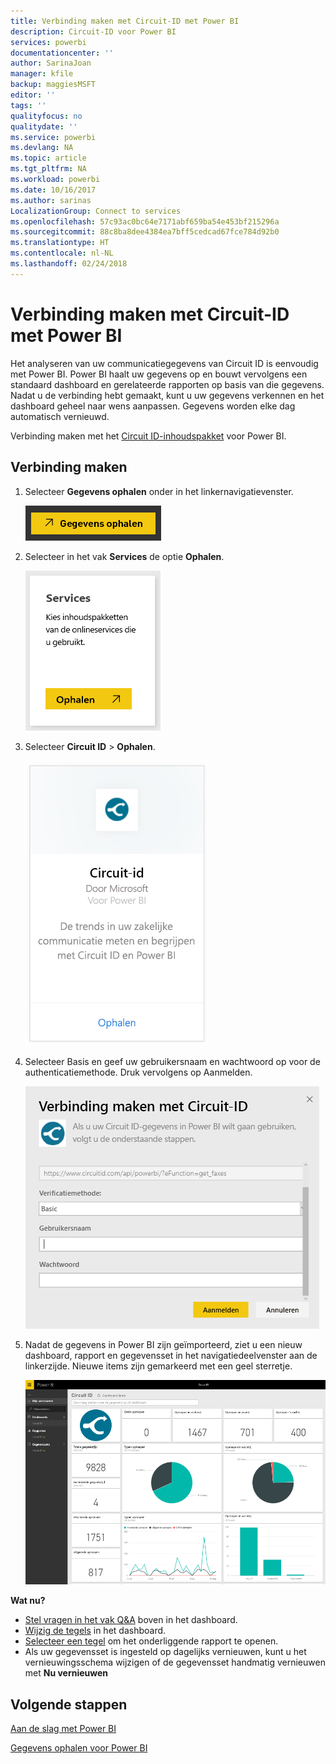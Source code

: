 ```yaml
---
title: Verbinding maken met Circuit-ID met Power BI
description: Circuit-ID voor Power BI
services: powerbi
documentationcenter: ''
author: SarinaJoan
manager: kfile
backup: maggiesMSFT
editor: ''
tags: ''
qualityfocus: no
qualitydate: ''
ms.service: powerbi
ms.devlang: NA
ms.topic: article
ms.tgt_pltfrm: NA
ms.workload: powerbi
ms.date: 10/16/2017
ms.author: sarinas
LocalizationGroup: Connect to services
ms.openlocfilehash: 57c93ac0bc64e7171abf659ba54e453bf215296a
ms.sourcegitcommit: 88c8ba8dee4384ea7bff5cedcad67fce784d92b0
ms.translationtype: HT
ms.contentlocale: nl-NL
ms.lasthandoff: 02/24/2018
---
```

# <a name="connect-to-circuit-id-with-power-bi"></a>Verbinding maken met Circuit-ID met Power BI
Het analyseren van uw communicatiegegevens van Circuit ID is eenvoudig met Power BI. Power BI haalt uw gegevens op en bouwt vervolgens een standaard dashboard en gerelateerde rapporten op basis van die gegevens. Nadat u de verbinding hebt gemaakt, kunt u uw gegevens verkennen en het dashboard geheel naar wens aanpassen. Gegevens worden elke dag automatisch vernieuwd.

Verbinding maken met het [Circuit ID-inhoudspakket](https://app.powerbi.com/getdata/services/circuitid) voor Power BI.

## <a name="how-to-connect"></a>Verbinding maken
1. Selecteer **Gegevens ophalen** onder in het linkernavigatievenster.
   
    ![](media/service-connect-to-circuit-id/getdata.png)
2. Selecteer in het vak **Services** de optie **Ophalen**.
   
    ![](media/service-connect-to-circuit-id/services.png)
3. Selecteer **Circuit ID** \> **Ophalen**.
   
    ![](media/service-connect-to-circuit-id/circuitid.png)
4. Selecteer Basis en geef uw gebruikersnaam en wachtwoord op voor de authenticatiemethode. Druk vervolgens op Aanmelden.
   
    ![](media/service-connect-to-circuit-id/circuitid_login.png)
5. Nadat de gegevens in Power BI zijn geïmporteerd, ziet u een nieuw dashboard, rapport en gegevensset in het navigatiedeelvenster aan de linkerzijde. Nieuwe items zijn gemarkeerd met een geel sterretje.
   
    ![](media/service-connect-to-circuit-id/circuitid_dashboard_chrome.png)

**Wat nu?**

* [Stel vragen in het vak Q&A](power-bi-q-and-a.md) boven in het dashboard.
* [Wijzig de tegels](service-dashboard-edit-tile.md) in het dashboard.
* [Selecteer een tegel](service-dashboard-tiles.md) om het onderliggende rapport te openen.
* Als uw gegevensset is ingesteld op dagelijks vernieuwen, kunt u het vernieuwingsschema wijzigen of de gegevensset handmatig vernieuwen met **Nu vernieuwen**

## <a name="next-steps"></a>Volgende stappen
[Aan de slag met Power BI](service-get-started.md)

[Gegevens ophalen voor Power BI](service-get-data.md)

